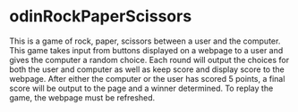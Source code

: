 # odinRockPaperScissors

This is a game of rock, paper, scissors between a user and the computer. This game takes input from buttons displayed on a webpage to a user and gives the computer a random choice. Each round will output the choices for both the user and computer as well as keep score and display score to the webpage. After either the computer or the user has scored 5 points, a final score will be output to the page and a winner determined. To replay the game, the webpage must be refreshed.
